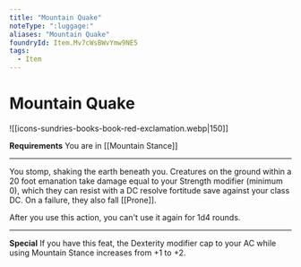 ```yaml
---
title: "Mountain Quake"
noteType: ":luggage:"
aliases: "Mountain Quake"
foundryId: Item.Mv7cWsBWvYmw9NE5
tags:
  - Item
---
```


# Mountain Quake
![[icons-sundries-books-book-red-exclamation.webp|150]]

**Requirements** You are in [[Mountain Stance]]

* * *

You stomp, shaking the earth beneath you. Creatures on the ground within a 20 foot emanation take damage equal to your Strength modifier (minimum 0), which they can resist with a DC resolve fortitude save against your class DC. On a failure, they also fall [[Prone]].

After you use this action, you can't use it again for 1d4 rounds.

* * *

**Special** If you have this feat, the Dexterity modifier cap to your AC while using Mountain Stance increases from +1 to +2.
